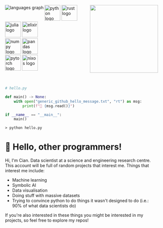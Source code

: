 <div>
    <img src="https://media.tenor.com/0ygiqFaX-ssAAAAC/bongo-cat-typing.gif" height="224px" align="right" />
    <div>
        <div align="left">
            <img src="https://github-readme-stats.vercel.app/api/top-langs?username=Cian-H&locale=en&hide_title=false&layout=donut&card_width=320&hide=nushell,jupyter%20notebook&theme=github_dark&hide_border=true&order=2"
            alt="languages graph" align="left"/>
            <div>
                <img src="https://cdn.jsdelivr.net/gh/devicons/devicon/icons/python/python-original.svg" height="52"
                    alt="python logo" />
                <img src="https://cdn.jsdelivr.net/gh/devicons/devicon/icons/rust/rust-original.svg" height="52"
                    alt="rust logo" />
            </div>
            <div>
                <img src="https://cdn.jsdelivr.net/gh/devicons/devicon/icons/julia/julia-original.svg" height="52"
                    alt="julia logo" />
                <img src="https://cdn.jsdelivr.net/gh/devicons/devicon/icons/elixir/elixir-original.svg" height="52"
                    alt="elixir logo" />
            </div>
            <div>
                <img src="https://cdn.jsdelivr.net/gh/devicons/devicon/icons/numpy/numpy-original.svg" height="52"
                    alt="numpy logo" />
                <img src="https://cdn.jsdelivr.net/gh/devicons/devicon/icons/pandas/pandas-original.svg" height="52"
                    alt="pandas logo" />
            </div>
            <div>
                <img src="https://cdn.jsdelivr.net/gh/devicons/devicon/icons/pytorch/pytorch-original.svg" height="52"
                    alt="pytorch logo" />
                <img src="https://cdn.jsdelivr.net/gh/devicons/devicon/icons/nixos/nixos-original.svg" height="52"
                    alt="nixos logo" />
            </div>
        </div>
    </div>
</div>
<br clear="all">
<br clear="all">

```python
# hello.py

def main() -> None:
    with open("generic_github_hello_message.txt", "rt") as msg:
        print(f"👋 {msg.read()}")

if __name__ == "__main__":
    main()
```

```nu
> python hello.py
```

# 👋 Hello, other programmers!

Hi, I'm Cian. Data scientist at a science and engineering research centre. This account will be full of random projects that interest me. Things that interest me include:

- Machine learning
- Symbolic AI
- Data visualisation
- Doing stuff with massive datasets
- Trying to convince python to do things it wasn't designed to do (i.e.: 90% of what data scientists do)

If you're also interested in these things you might be interested in my projects, so feel free to explore my repos!
